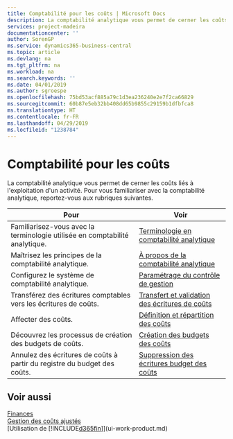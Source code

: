 ```yaml
---
title: Comptabilité pour les coûts | Microsoft Docs
description: La comptabilité analytique vous permet de cerner les coûts liés à l'exploitation d'un activié. Pour vous familiariser avec la comptabilité analytique, reportez-vous aux rubriques suivantes.
services: project-madeira
documentationcenter: ''
author: SorenGP
ms.service: dynamics365-business-central
ms.topic: article
ms.devlang: na
ms.tgt_pltfrm: na
ms.workload: na
ms.search.keywords: ''
ms.date: 04/01/2019
ms.author: sgroespe
ms.openlocfilehash: 75bd53acf885a79c1d3ea236240e2e7f2ca66829
ms.sourcegitcommit: 60b87e5eb32bb408dd65b9855c29159b1dfbfca8
ms.translationtype: HT
ms.contentlocale: fr-FR
ms.lasthandoff: 04/29/2019
ms.locfileid: "1238784"
---
```

# <a name="accounting-for-costs"></a>Comptabilité pour les coûts
La comptabilité analytique vous permet de cerner les coûts liés à l'exploitation d'un activité. Pour vous familiariser avec la comptabilité analytique, reportez-vous aux rubriques suivantes.  

|Pour|Voir|  
|--------|---------|  
|Familiarisez-vous avec la terminologie utilisée en comptabilité analytique.|[Terminologie en comptabilité analytique](finance-terminology-in-cost-accounting.md)|  
|Maîtrisez les principes de la comptabilité analytique.|[À propos de la comptabilité analytique](finance-about-cost-accounting.md)|  
|Configurez le système de comptabilité analytique.|[Paramétrage du contrôle de gestion](finance-set-up-cost-accounting.md)|  
|Transférez des écritures comptables vers les écritures de coûts.|[Transfert et validation des écritures de coûts](finance-transfer-and-post-cost-entries.md)|  
|Affecter des coûts.|[Définition et répartition des coûts](finance-define-and-allocate-costs.md)|  
|Découvrez les processus de création des budgets de coûts.|[Création des budgets des coûts](finance-create-cost-budgets.md)|
|Annulez des écritures de coûts à partir du registre du budget des coûts.|[Suppression des écritures budget des coûts](finance-how-to-delete-cost-budget-entries.md)| 


## <a name="see-also"></a>Voir aussi  
[Finances](finance.md)  
[Gestion des coûts ajustés](finance-manage-inventory-costs.md)  
[Utilisation de [!INCLUDE[d365fin](includes/d365fin_md.md)]](ui-work-product.md)
